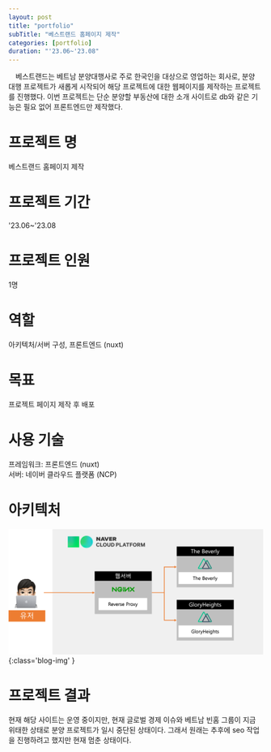 ```yaml
---
layout: post
title: "portfolio"
subTitle: "베스트랜드 홈페이지 제작"
categories: [portfolio]
duration: "'23.06~'23.08"
---
```


&ensp;&ensp;베스트랜드는 베트남 분양대행사로 주로 한국인을 대상으로 영업하는 회사로, 분양 대행 프로젝트가 새롭게 시작되어 해당 프로젝트에 대한 웹페이지를 제작하는 프로젝트를 진행했다. 이번 프로젝트는 단순 분양할 부동산에 대한 소개 사이트로 db와 같은 기능은 필요 없어 프론트엔드만 제작했다.

# 프로젝트 명

베스트랜드 홈페이지 제작

# 프로젝트 기간

'23.06~'23.08

# 프로젝트 인원

1명

# 역할

아키텍처/서버 구성, 프론트엔드 (nuxt)

# 목표

프로젝트 페이지 제작 후 배포

# 사용 기술

프레임워크: 프론트엔드 (nuxt)  
서버: 네이버 클라우드 플랫폼 (NCP)

# 아키텍처

![architecture](/assets/img/post/2024-01-13-베스트랜드-홈페이지-제작-architecture.png){:class='blog-img' }

# 프로젝트 결과

현재 해당 사이트는 운영 중이지만, 현재 글로벌 경제 이슈와 베트남 빈홈 그룹이 지금 위태한 상태로 분양 프로젝트가 일시 중단된 상태이다. 그래서 원래는 추후에 seo 작업을 진행하려고 했지만 현재 멈춘 상태이다.
